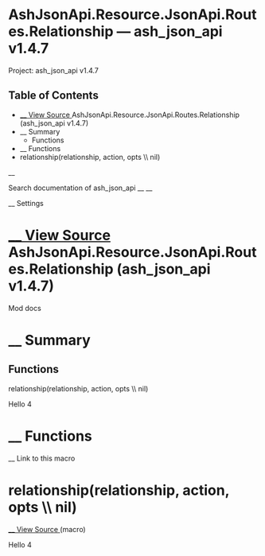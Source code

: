 # AshJsonApi.Resource.JsonApi.Routes.Relationship — ash_json_api v1.4.7

Project: ash_json_api v1.4.7

## Table of Contents

- [ __ View Source ](external_link) AshJsonApi.Resource.JsonApi.Routes.Relationship (ash_json_api v1.4.7)
- __ Summary
  - Functions
- __ Functions
- relationship(relationship, action, opts \\\ nil)

__

Search documentation of ash_json_api __ __

__ Settings

#  [ __ View Source ](external_link) AshJsonApi.Resource.JsonApi.Routes.Relationship (ash_json_api v1.4.7)

Mod docs

#  __ Summary

##  Functions

relationship(relationship, action, opts \\\ nil)

Hello 4

#  __ Functions

__ Link to this macro

# relationship(relationship, action, opts \\\ nil)

[ __ View Source ](external_link) (macro)

Hello 4
